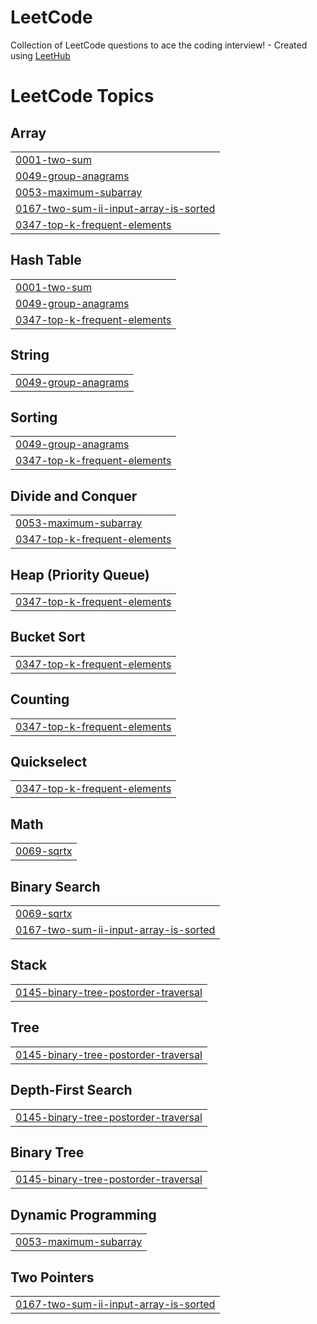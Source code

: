 # LeetCode
Collection of LeetCode questions to ace the coding interview! - Created using [LeetHub](https://github.com/QasimWani/LeetHub)

<!---LeetCode Topics Start-->
# LeetCode Topics
## Array
|  |
| ------- |
| [0001-two-sum](https://github.com/pedrojcaceresl/LeetCode/tree/master/0001-two-sum) |
| [0049-group-anagrams](https://github.com/pedrojcaceresl/LeetCode/tree/master/0049-group-anagrams) |
| [0053-maximum-subarray](https://github.com/pedrojcaceresl/LeetCode/tree/master/0053-maximum-subarray) |
| [0167-two-sum-ii-input-array-is-sorted](https://github.com/pedrojcaceresl/LeetCode/tree/master/0167-two-sum-ii-input-array-is-sorted) |
| [0347-top-k-frequent-elements](https://github.com/pedrojcaceresl/LeetCode/tree/master/0347-top-k-frequent-elements) |
## Hash Table
|  |
| ------- |
| [0001-two-sum](https://github.com/pedrojcaceresl/LeetCode/tree/master/0001-two-sum) |
| [0049-group-anagrams](https://github.com/pedrojcaceresl/LeetCode/tree/master/0049-group-anagrams) |
| [0347-top-k-frequent-elements](https://github.com/pedrojcaceresl/LeetCode/tree/master/0347-top-k-frequent-elements) |
## String
|  |
| ------- |
| [0049-group-anagrams](https://github.com/pedrojcaceresl/LeetCode/tree/master/0049-group-anagrams) |
## Sorting
|  |
| ------- |
| [0049-group-anagrams](https://github.com/pedrojcaceresl/LeetCode/tree/master/0049-group-anagrams) |
| [0347-top-k-frequent-elements](https://github.com/pedrojcaceresl/LeetCode/tree/master/0347-top-k-frequent-elements) |
## Divide and Conquer
|  |
| ------- |
| [0053-maximum-subarray](https://github.com/pedrojcaceresl/LeetCode/tree/master/0053-maximum-subarray) |
| [0347-top-k-frequent-elements](https://github.com/pedrojcaceresl/LeetCode/tree/master/0347-top-k-frequent-elements) |
## Heap (Priority Queue)
|  |
| ------- |
| [0347-top-k-frequent-elements](https://github.com/pedrojcaceresl/LeetCode/tree/master/0347-top-k-frequent-elements) |
## Bucket Sort
|  |
| ------- |
| [0347-top-k-frequent-elements](https://github.com/pedrojcaceresl/LeetCode/tree/master/0347-top-k-frequent-elements) |
## Counting
|  |
| ------- |
| [0347-top-k-frequent-elements](https://github.com/pedrojcaceresl/LeetCode/tree/master/0347-top-k-frequent-elements) |
## Quickselect
|  |
| ------- |
| [0347-top-k-frequent-elements](https://github.com/pedrojcaceresl/LeetCode/tree/master/0347-top-k-frequent-elements) |
## Math
|  |
| ------- |
| [0069-sqrtx](https://github.com/pedrojcaceresl/LeetCode/tree/master/0069-sqrtx) |
## Binary Search
|  |
| ------- |
| [0069-sqrtx](https://github.com/pedrojcaceresl/LeetCode/tree/master/0069-sqrtx) |
| [0167-two-sum-ii-input-array-is-sorted](https://github.com/pedrojcaceresl/LeetCode/tree/master/0167-two-sum-ii-input-array-is-sorted) |
## Stack
|  |
| ------- |
| [0145-binary-tree-postorder-traversal](https://github.com/pedrojcaceresl/LeetCode/tree/master/0145-binary-tree-postorder-traversal) |
## Tree
|  |
| ------- |
| [0145-binary-tree-postorder-traversal](https://github.com/pedrojcaceresl/LeetCode/tree/master/0145-binary-tree-postorder-traversal) |
## Depth-First Search
|  |
| ------- |
| [0145-binary-tree-postorder-traversal](https://github.com/pedrojcaceresl/LeetCode/tree/master/0145-binary-tree-postorder-traversal) |
## Binary Tree
|  |
| ------- |
| [0145-binary-tree-postorder-traversal](https://github.com/pedrojcaceresl/LeetCode/tree/master/0145-binary-tree-postorder-traversal) |
## Dynamic Programming
|  |
| ------- |
| [0053-maximum-subarray](https://github.com/pedrojcaceresl/LeetCode/tree/master/0053-maximum-subarray) |
## Two Pointers
|  |
| ------- |
| [0167-two-sum-ii-input-array-is-sorted](https://github.com/pedrojcaceresl/LeetCode/tree/master/0167-two-sum-ii-input-array-is-sorted) |
<!---LeetCode Topics End-->